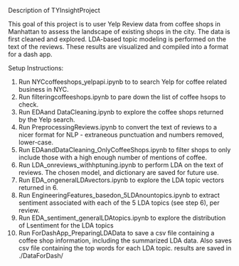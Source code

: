 Description of TYInsightProject

This goal of this project is to user Yelp Review data from coffee shops in Manhattan to assess the landscape of existing shops in the city.  The data is first cleaned and explored.  LDA-based topic modeling is performed on the text of the reviews. These results are visualized and compiled into a format for a dash app.

Setup Instructions:

1. Run NYCcoffeeshops_yelpapi.ipynb to to search Yelp for coffee related business in NYC.
2. Run filteringcoffeeshops.ipynb to pare down the list of coffee hsops to check.
3. Run EDAand DataCleaning.ipynb to explore the coffee shops returned by the Yelp search.  
4. Run PreprocessingReviews.ipynb to convert the text of reviews to a nicer format for NLP - extraneous punctuation and numbers removed, lower-case.
5. Run EDAandDataCleaning_OnlyCoffeeShops.ipynb to filter shops to only include those with a high enough number of mentions of coffee.
6. Run LDA_onreviews_withhptuning.ipynb to perform LDA on the text of reviews. The chosen model, and dictionary are saved for future use.
7. Run EDA_ongeneralLDAvectors.ipynb to explore the LDA topic vectors returned in 6.
8. Run EngineeringFeatures_basedon_5LDAnountopics.ipynb to extract sentiment associated with each of the 5 LDA topics (see step 6), per review.
9. Run EDA_sentiment_generalLDAtopics.ipynb to explore the distribution of Lsentiment for the LDA topics
10. Run ForDashApp_PreparingLDAData to save a csv file containing a coffee shop information, including the summarized LDA data.  Also saves csv file containing the top words for each LDA topic. results are saved in ./DataForDash/
